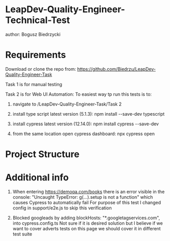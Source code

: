 # LeapDev-Quality-Engineer-Technical-Test
author: Bogusz Biedrzycki

# Requirements
Download or clone the repo from:
https://github.com/Biedrzu/LeapDev-Quality-Engineer-Task

Task 1 is for manual testing

Task 2 is for Web UI Automation:
To easiest way tp run this tests is to:
1) navigate to /LeapDev-Quality-Engineer-Task/Task 2
2) install type script latest version (5.1.3):
npm install --save-dev typescript

3) install cypress latest version (12.14.0):
npm install cypress --save-dev

4) from the same location open cypress dashboard:
npx cypress open

# Project Structure

# Additional info
1. When entering https://demoqa.com/books there is an error visible in the console: 
"Uncaught TypeError: g(...).setup is not a function" which causes Cypress to automatically fail
For purpose of this test I changed config in support/e2e.js to skip this verification

2. Blocked googleads by adding blockHosts: "*.googletagservices.com", into cypress.config.ts
Not sure if it is desired solution but I believe if we want to cover adverts tests on this page
we should cover it in different test suite


